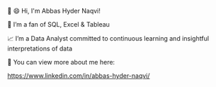 👋 😄 Hi, I'm Abbas Hyder Naqvi!     

🥳 I’m a fan of SQL, Excel & Tableau

📈 I’m a Data Analyst committed to continuous learning and insightful interpretations of data

🔗 You can view more about me here:

https://www.linkedin.com/in/abbas-hyder-naqvi/

<!---
ahnaqve/ahnaqve is a ✨ special ✨ repository because its `README.md` (this file) appears on your GitHub profile.
You can click the Preview link to take a look at your changes.
--->
